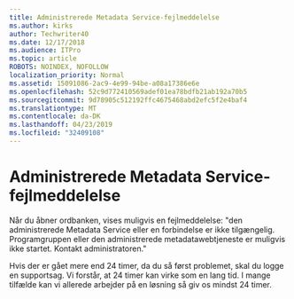 ```yaml
---
title: Administrerede Metadata Service-fejlmeddelelse
ms.author: kirks
author: Techwriter40
ms.date: 12/17/2018
ms.audience: ITPro
ms.topic: article
ROBOTS: NOINDEX, NOFOLLOW
localization_priority: Normal
ms.assetid: 15091086-2ac9-4e99-94be-a08a17386e6e
ms.openlocfilehash: 52c9d772410569adef01ea78bdfb21ab192a70b5
ms.sourcegitcommit: 9d78905c512192ffc4675468abd2efc5f2e4baf4
ms.translationtype: MT
ms.contentlocale: da-DK
ms.lasthandoff: 04/23/2019
ms.locfileid: "32409108"
---
```

# <a name="managed-metadata-service-error-message"></a>Administrerede Metadata Service-fejlmeddelelse

Når du åbner ordbanken, vises muligvis en fejlmeddelelse: "den administrerede Metadata Service eller en forbindelse er ikke tilgængelig. Programgruppen eller den administrerede metadatawebtjeneste er muligvis ikke startet. Kontakt administratoren."
  
Hvis der er gået mere end 24 timer, da du så først problemet, skal du logge en supportsag. Vi forstår, at 24 timer kan virke som en lang tid. I mange tilfælde kan vi allerede arbejder på en løsning så giv os mindst 24 timer.
  

